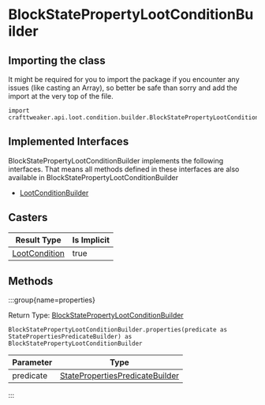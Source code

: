 # BlockStatePropertyLootConditionBuilder

## Importing the class

It might be required for you to import the package if you encounter any issues (like casting an Array), so better be safe than sorry and add the import at the very top of the file.
```zenscript
import crafttweaker.api.loot.condition.builder.BlockStatePropertyLootConditionBuilder;
```


## Implemented Interfaces
BlockStatePropertyLootConditionBuilder implements the following interfaces. That means all methods defined in these interfaces are also available in BlockStatePropertyLootConditionBuilder

- [LootConditionBuilder](/vanilla/api/loot/condition/builder/LootConditionBuilder)

## Casters

|                        Result Type                         | Is Implicit |
|------------------------------------------------------------|-------------|
| [LootCondition](/vanilla/api/loot/condition/LootCondition) | true        |

## Methods

:::group{name=properties}

Return Type: [BlockStatePropertyLootConditionBuilder](/vanilla/api/loot/condition/builder/BlockStatePropertyLootConditionBuilder)

```zenscript
BlockStatePropertyLootConditionBuilder.properties(predicate as StatePropertiesPredicateBuilder) as BlockStatePropertyLootConditionBuilder
```

| Parameter |                                               Type                                                |
|-----------|---------------------------------------------------------------------------------------------------|
| predicate | [StatePropertiesPredicateBuilder](/vanilla/api/predicate/builder/StatePropertiesPredicateBuilder) |


:::


